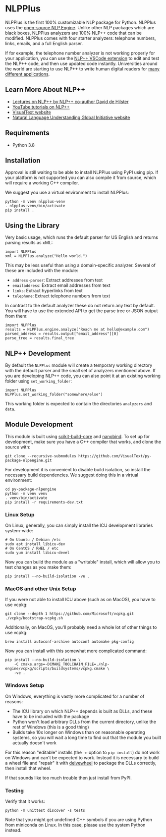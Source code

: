 # NLPPlus

NLPPlus is the first 100% customizable NLP package for Python. NLPPlus
uses the [open-source NLP Engine](https://github.com/VisualText/nlp-engine).
Unlike other NLP packages which are black boxes, NLPPlus analyzers are
100% NLP++ code that can be modified. NLPPlus comes with four starter
analyzers: telephone numbers, links, emails, and a full English parser.

If for example, the telephone number analyzer is not working properly for your
application, you can use the [NLP++ VSCode extension](http://vscode.visualtect.org)
to edit and test the NLP++ code, and then use updated code instantly. Universities
around the world are starting to use NLP++ to write human digital readers for
[many different applications](https://nluglob.org/category/projects/).

## Learn More About NLP++

* [Lectures on NLP++ by NLP++ co-author David de Hilster](http://talks.visualtext.org)
* [YouTube tutorials on NLP++](http://tutorials.visualtext.org)
* [VisualText website](http://visualtext.org)
* [Natural Language Understanding Global Initiative website](http://nluglob.org)
 
## Requirements 

* Python 3.8

## Installation

Approval is still waiting to be able to install NLPPlus using PyPI using pip.
If your platform is not supported you can also compile it from source, which will
require a working C++ compiler.

We suggest you use a virtual environment to install NLPPlus:

    python -m venv nlpplus-venv
    . nlpplus-venv/bin/activate
    pip install .

## Using the Library

Very basic usage, which runs the default parser for US English and
returns parsing results as xML:

    import NLPPlus
    xml = NLPPlus.analyze("Hello world.")

This may be less useful than using a domain-specific analyzer.
Several of these are included with the module:

- `address-parser`: Extract addresses from text
- `emailaddress`: Extract email addresses from text
- `links`: Extract hyperlinks from text
- `telephone`: Extract telephone numbers from text

In contrast to the default analyzer these do not return any text by
default.  You will have to use the extended API to get the parse tree
or JSON output from them:

    import NLPPlus
    results = NLPPlus.engine.analyze("Reach me at hello@example.com")
    parsed_address = results.output["email_address"][0]
    parse_tree = results.final_tree

## NLP++ Development

By default the `NLPPlus` module will create a temporary working
directory with the default parser and the small set of analyzers
mentioned above.  If you are developing NLP++ code, you can also point
it at an existing working folder using `set_working_folder`:

    import NLPPlus
    NLPPlus.set_working_folder("somewhere/else")

This working folder is expected to contain the directories `analyzers`
and `data`.

## Module Development

This module is built using
[scikit-build-core](https://scikit-build-core.readthedocs.io/en/latest/index.html)
and [nanobind](https://nanobind.readthedocs.io/en/latest/index.html).
To set up for development, make sure you have a C++ compiler that
works, and clone the source with:

    git clone --recursive-submodules https://github.com/VisualText/py-package-nlpengine.git

For development it is convenient to disable build isolation, so
install the necessary build dependencies.  We suggest doing this in a
virtual environment:

    cd py-package-nlpengine
    python -m venv venv
    . venv/bin/activate
    pip install -r requirements-dev.txt
    
### Linux Setup

On Linux, generally, you can simply install the ICU development
libraries system-wide:

    # On Ubuntu / Debian /etc
    sudo apt install libicu-dev
    # On CentOS / RHEL / etc
    sudo yum install libicu-devel
    
Now you can build the module as a "writable" install, which will allow
you to test changes as you make them:

    pip install --no-build-isolation -ve .

### MacOS and other Unix Setup

If you were not able to install ICU above (such as on MacOS), you have
to use vcpkg:

    git clone --depth 1 https://github.com/Microsoft/vcpkg.git
    ./vcpkg/bootstrap-vcpkg.sh

Additionally, on MacOS, you'll probably need a whole lot of other
things to use vcpkg:

    brew install autoconf-archive autoconf automake pkg-config

Now you can install with this somewhat more complicated command:

    pip install --no-build-isolation \
        -C cmake.args=-DCMAKE_TOOLCHAIN_FILE=./nlp-engine/vcpkg/scripts/buildsystems/vcpkg.cmake \
        -ve .

### Windows Setup

On Windows, everything is vastly more complicated for a number of
reasons:

- The ICU library on which NLP++ depends is built as DLLs, and these
  have to be included with the package
- Python won't load arbitrary DLLs from the current directory, unlike
  the rest of Windows (this is a good thing)
- Builds take 10x longer on Windows than on reasonable operating
  systems, so you will wait a long time to find out that the module
  you built actually doesn't work

For this reason "editable" installs (the `-e` option to `pip install`)
do not work on Windows and can't be expected to work.  Instead it is
necessary to build a wheel file and "repair" it with
[delvewheel](https://pypi.org/project/delvewheel/) to package the DLLs
correctly, then install that wheel.

If that sounds like too much trouble then just install from PyPI.

### Testing

Verify that it works:

    python -m unittest discover -s tests

Note that you might get undefined C++ symbols if you are using Python
from miniconda on Linux.  In this case, please use the system Python
instead.
